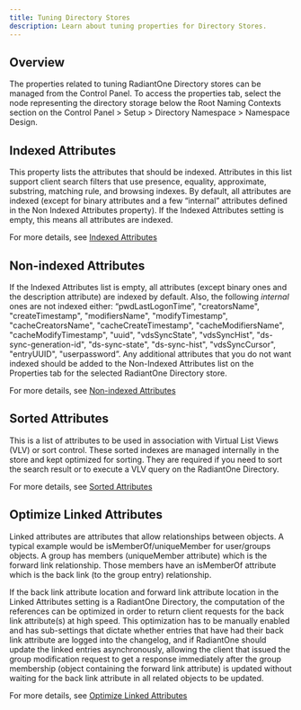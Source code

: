 ```yaml
---
title: Tuning Directory Stores
description: Learn about tuning properties for Directory Stores.
---
```


## Overview

The properties related to tuning RadiantOne Directory stores can be managed from the Control Panel. To access the properties tab, select the node representing the directory storage below the Root Naming Contexts section on the Control Panel > Setup > Directory Namespace > Namespace Design.

## Indexed Attributes
This property lists the attributes that should be indexed. Attributes in this list support client search filters that use presence, equality, approximate, substring, matching rule, and browsing indexes. By default, all attributes are indexed (except for binary attributes and a few “internal” attributes defined in the Non Indexed Attributes property). If the Indexed Attributes setting is empty, this means all attributes are indexed.

For more details, see [Indexed Attributes](/documentation/configuration/directory-stores/managing-properties#indexed-attributes)

## Non-indexed Attributes
If the Indexed Attributes list is empty, all attributes (except binary ones and the description attribute) are indexed by default. Also, the following *internal* ones are not indexed either: “pwdLastLogonTime”, "creatorsName", "createTimestamp", "modifiersName", "modifyTimestamp", "cacheCreatorsName", "cacheCreateTimestamp", "cacheModifiersName", "cacheModifyTimestamp", "uuid", "vdsSyncState", "vdsSyncHist", "ds-sync-generation-id", "ds-sync-state", "ds-sync-hist", "vdsSyncCursor", "entryUUID", "userpassword”. Any additional attributes that you do not want indexed should be added to the Non-Indexed Attributes list on the Properties tab for the selected RadiantOne Directory store.

For more details, see [Non-indexed Attributes](/documentation/configuration/directory-stores/managing-properties#indexed-attributes)

## Sorted Attributes
This is a list of attributes to be used in association with Virtual List Views (VLV) or sort control. These sorted indexes are managed internally in the store and kept optimized for sorting. They are required if you need to sort the search result or to execute a VLV query on the RadiantOne Directory.

For more details, see [Sorted Attributes](/documentation/configuration/directory-stores/managing-properties#sorted-attributes)

## Optimize Linked Attributes

Linked attributes are attributes that allow relationships between objects. A typical example would be isMemberOf/uniqueMember for user/groups objects. A group has members (uniqueMember attribute) which is the forward link relationship. Those members have an isMemberOf attribute which is the back link (to the group entry) relationship.

If the back link attribute location and forward link attribute location in the Linked Attributes setting is a RadiantOne Directory, the computation of the references can be optimized in order to return client requests for the back link attribute(s) at high speed. This optimization has to be manually enabled and has sub-settings that dictate whether entries that have had their back link attribute are logged into the changelog, and if RadiantOne should update the linked entries asynchronously, allowing the client that issued the group modification request to get a response immediately after the group membership (object containing the forward link attribute) is updated without waiting for the back link attribute in all related objects to be updated.

For more details, see [Optimize Linked Attributes](/documentation/configuration/directory-stores/managing-properties#optimize-linked-attribute)
